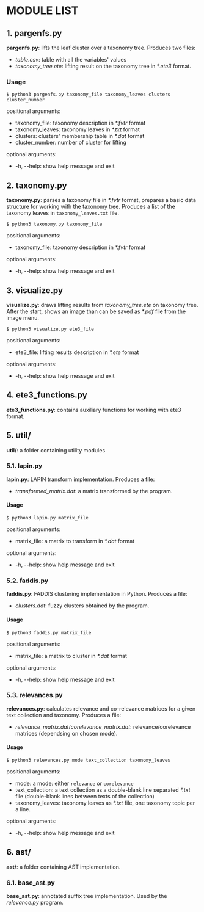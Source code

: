 # MODULE LIST

## 1. __pargenfs.py__

__pargenfs.py__: lifts the leaf cluster over a taxonomy tree. Produces two files:
* _table.csv_: table with all the variables' values
* _taxonomy\_tree.ete_: lifting result on the taxonomy tree in _*.ete3_ format.

### Usage

```
$ python3 pargenfs.py taxonomy_file taxonomy_leaves clusters cluster_number
```

positional arguments:
*  taxonomy_file:    taxonomy description in _*.fvtr_ format
*  taxonomy_leaves:  taxonomy leaves in _*.txt_ format
*  clusters:         clusters' membership table in _*.dat_ format
*  cluster_number:   number of cluster for lifting

optional arguments:
*  -h, --help:       show help message and exit


## 2. __taxonomy.py__

__taxonomy.py__: parses a taxonomy file in _*.fvtr_ format, prepares a basic data structure for working with the taxonomy tree. Produces a list of the taxonomy leaves in `taxonomy_leaves.txt` file.

```
$ python3 taxonomy.py taxonomy_file
```

positional arguments:
*  taxonomy_file:  taxonomy description in _*.fvtr_ format

optional arguments:
*  -h, --help:     show help message and exit


## 3. __visualize.py__

__visualize.py__: draws lifting results from _taxonomy_tree.ete_ on taxonomy tree. After the start, shows an image than can be saved as _*.pdf_ file from the image menu.

```
$ python3 visualize.py ete3_file
```

positional arguments:
*  ete3_file:   lifting results description in _*.ete_ format

optional arguments:
 * -h, --help:  show help message and exit


## 4. __ete3_functions.py__

__ete3_functions.py__: contains auxiliary functions for working with ete3 format.


## 5. __util/__

__util/__: a folder containing utility modules

### 5.1. __lapin.py__

__lapin.py__: LAPIN transform implementation. Produces a file:
* _transformed_matrix.dat_: a matrix transformed by the program.

#### Usage

```
$ python3 lapin.py matrix_file
```

positional arguments:
*  matrix_file:      a matrix to transform in _*.dat_ format

optional arguments:
*  -h, --help:       show help message and exit


### 5.2. __faddis.py__

__faddis.py__: FADDIS clustering implementation in Python. Produces a file:
* _clusters.dat_: fuzzy clusters obtained by the program.

#### Usage

```
$ python3 faddis.py matrix_file
```

positional arguments:
*  matrix_file:      a matrix to cluster in _*.dat_ format

optional arguments:
*  -h, --help:       show help message and exit


### 5.3. __relevances.py__

__relevances.py__: calculates relevance and co-relevance matrices for a given text collection and taxonomy. Produces a file:
* _relevance_matrix.dat_/_corelevance_matrix.dat_: relevance/corelevance matrices (dependsing on chosen mode).

#### Usage

```
$ python3 relevances.py mode text_collection taxonomy_leaves
```

positional arguments:
* mode:      a mode: either `relevance` or `corelevance`
* text_collection: a text collection as a double-blank line separated _*.txt_ file (double-blank lines between texts of the collection)
* taxonomy_leaves: taxonomy leaves as _*.txt_ file, one taxonomy topic per a line.

optional arguments:
*  -h, --help:       show help message and exit


## 6. __ast/__

__ast/__: a folder containing AST implementation.

### 6.1. __base_ast.py__

__base_ast.py__: annotated suffix tree implementation. Used by the _relevance.py_ program.
